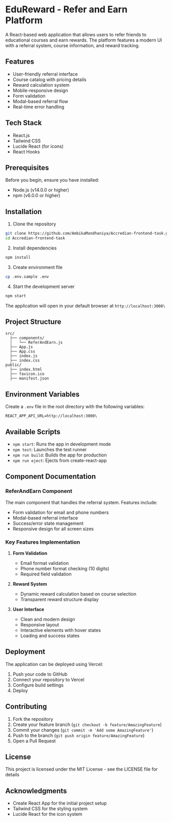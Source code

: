 # EduReward - Refer and Earn Platform

A React-based web application that allows users to refer friends to educational courses and earn rewards. The platform features a modern UI with a referral system, course information, and reward tracking.

## Features

- User-friendly referral interface
- Course catalog with pricing details
- Reward calculation system
- Mobile-responsive design
- Form validation
- Modal-based referral flow
- Real-time error handling

## Tech Stack

- React.js
- Tailwind CSS
- Lucide React (for icons)
- React Hooks

## Prerequisites

Before you begin, ensure you have installed:
- Node.js (v14.0.0 or higher)
- npm (v6.0.0 or higher)

## Installation

1. Clone the repository
```bash
git clone https://github.com/AmbikaMandhaniya/Accredian-frontend-task.git
cd Accredian-frontend-task
```

2. Install dependencies
```bash
npm install
```

3. Create environment file
```bash
cp .env.sample .env
```

4. Start the development server
```bash
npm start
```

The application will open in your default browser at `http://localhost:3000\`

## Project Structure

```
src/
  ├── components/
  │   └── ReferAndEarn.js
  ├── App.js
  ├── App.css
  ├── index.js
  ├── index.css
public/
  ├── index.html
  ├── favicon.ico
  ├── manifest.json
```

## Environment Variables

Create a `.env` file in the root directory with the following variables:
```
REACT_APP_API_URL=http://localhost:3000\
```

## Available Scripts

- `npm start`: Runs the app in development mode
- `npm test`: Launches the test runner
- `npm run build`: Builds the app for production
- `npm run eject`: Ejects from create-react-app

## Component Documentation

### ReferAndEarn Component

The main component that handles the referral system. Features include:

- Form validation for email and phone numbers
- Modal-based referral interface
- Success/error state management
- Responsive design for all screen sizes

### Key Features Implementation

1. **Form Validation**
   - Email format validation
   - Phone number format checking (10 digits)
   - Required field validation

2. **Reward System**
   - Dynamic reward calculation based on course selection
   - Transparent reward structure display

3. **User Interface**
   - Clean and modern design
   - Responsive layout
   - Interactive elements with hover states
   - Loading and success states

## Deployment

The application can be deployed using Vercel:

1. Push your code to GitHub
2. Connect your repository to Vercel
3. Configure build settings
4. Deploy

## Contributing

1. Fork the repository
2. Create your feature branch (`git checkout -b feature/AmazingFeature`)
3. Commit your changes (`git commit -m 'Add some AmazingFeature'`)
4. Push to the branch (`git push origin feature/AmazingFeature`)
5. Open a Pull Request

## License

This project is licensed under the MIT License - see the LICENSE file for details

## Acknowledgments

- Create React App for the initial project setup
- Tailwind CSS for the styling system
- Lucide React for the icon system
